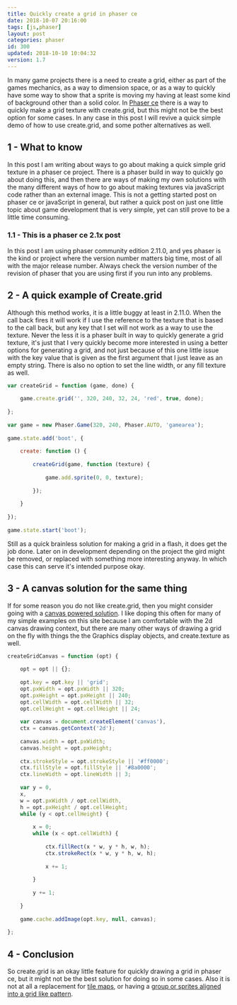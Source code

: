```yaml
---
title: Quickly create a grid in phaser ce
date: 2018-10-07 20:16:00
tags: [js,phaser]
layout: post
categories: phaser
id: 300
updated: 2018-10-10 10:04:32
version: 1.7
---
```


In many game projects there is a need to create a grid, either as part of the games mechanics, as a way to dimension space, or as a way to quickly have some way to show that a sprite is moving my having at least some kind of background other than a solid color. In [Phaser ce](https://photonstorm.github.io/phaser-ce/) there is a way to quickly make a grid texture with create.grid, but this might not be the best option for some cases. In any case in this post I will revive a quick simple demo of how to use create.grid, and some pother alternatives as well.

<!-- more -->

## 1 - What to know

In this post I am writing about ways to go about making a quick simple grid texture in a phaser ce project. There is a phaser build in way to quickly go about doing this, and then there are ways of making my own solutions with the many different ways of how to go about making textures via javaScript code rather than an external image. This is not a getting started post on phaser ce or javaScript in general, but rather a quick post on just one little topic about game development that is very simple, yet can still prove to be a little time consuming.

### 1.1 - This is a phaser ce 2.1x post

In this post I am using phaser community edition 2.11.0, and yes phaser is the kind or project where the version number matters big time, most of all with the major release number. Always check the version number of the revision of phaser that you are using first if you run into any problems.

## 2 - A quick example of Create.grid

Although this method works, it is a little buggy at least in 2.11.0. When the call back fires it will work if I use the reference to the texture that is based to the call back, but any key that I set will not work as a way to use the texture. Never the less it is a phaser built in way to quickly generate a grid texture, it's just that I very quickly become more interested in using a better options for generating a grid, and not just because of this one little issue with the key value that is given as the first argument that I just leave as an empty string. There is also no option to set the line width, or any fill texture as well.

```js
var createGrid = function (game, done) {
 
    game.create.grid('', 320, 240, 32, 24, 'red', true, done);
 
};
 
var game = new Phaser.Game(320, 240, Phaser.AUTO, 'gamearea');
 
game.state.add('boot', {
 
    create: function () {
 
        createGrid(game, function (texture) {
 
            game.add.sprite(0, 0, texture);
 
        });
 
    }
 
});
 
game.state.start('boot');
```

Still as a quick brainless solution for making a grid in a flash, it does get the job done. Later on in development depending on the project the gird might be removed, or replaced with something more interesting anyway. In which case this can serve it's intended purpose okay.

## 3 - A canvas solution for the same thing

If for some reason you do not like create.grid, then you might consider going with a [canvas powered solution](/2018/08/04/phaser-spritesheet-from-canvas/). I like doping this often for many of my simple examples on this site because I am comfortable with the 2d canvas drawing context, but there are many other ways of drawing a grid on the fly with things the the Graphics display objects, and create.texture as well.

```js
createGridCanvas = function (opt) {
 
    opt = opt || {};
 
    opt.key = opt.key || 'grid';
    opt.pxWidth = opt.pxWidth || 320;
    opt.pxHeight = opt.pxHeight || 240;
    opt.cellWidth = opt.cellWidth || 32;
    opt.cellHeight = opt.cellHeight || 24;
 
    var canvas = document.createElement('canvas'),
    ctx = canvas.getContext('2d');
 
    canvas.width = opt.pxWidth;
    canvas.height = opt.pxHeight;
 
    ctx.strokeStyle = opt.strokeStyle || '#ff0000';
    ctx.fillStyle = opt.fillStyle || '#8a0000';
    ctx.lineWidth = opt.lineWidth || 3;
 
    var y = 0,
    x,
    w = opt.pxWidth / opt.cellWidth,
    h = opt.pxHeight / opt.cellHeight;
    while (y < opt.cellHeight) {
 
        x = 0;
        while (x < opt.cellWidth) {
 
            ctx.fillRect(x * w, y * h, w, h);
            ctx.strokeRect(x * w, y * h, w, h);
 
            x += 1;
 
        }
 
        y += 1;
 
    }
 
    game.cache.addImage(opt.key, null, canvas);
 
};
```

## 4 - Conclusion

So create.grid is an okay little feature for quickly drawing a grid in phaser ce, but it might not be the best solution for doing so in some cases. Also it is not at all a replacement for [tile maps](/2018/09/20/phaser-tilemap/), or having a [group or sprites aligned into a grid like pattern](/2018/09/28/phaser-group-align//).
